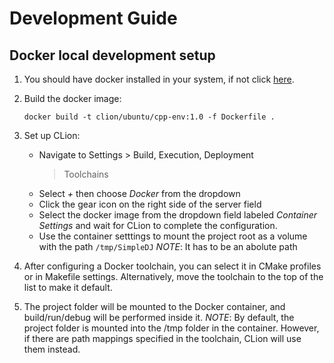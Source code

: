 # Development Guide

## Docker local development setup

1. You should have docker installed in your system, if not click [here](https://docs.docker.com/get-docker/).

2. Build the docker image:
    ```shell
    docker build -t clion/ubuntu/cpp-env:1.0 -f Dockerfile .
    ```
3. Set up CLion:
    - Navigate to Settings > Build, Execution, Deployment
      > Toolchains
    - Select _+_ then choose _Docker_ from the dropdown
    - Click the gear icon on the right side of the server field
    - Select the docker image  from the dropdown field
      labeled _Container Settings_ and wait for CLion to
      complete the configuration.
    - Use the container setttings to mount the project root as a volume with the path `/tmp/SimpleDJ`
		*NOTE*: It has to be an abolute path

4. After configuring a Docker toolchain, you can select it in CMake profiles or in Makefile settings. Alternatively, move the toolchain to the top of the list to make it default.
5. The project folder will be mounted to the Docker container, and build/run/debug will be performed inside it.
	*NOTE*: By default, the project folder is mounted into the /tmp folder in the container. However, if there are path mappings specified in the toolchain, CLion will use them instead.

